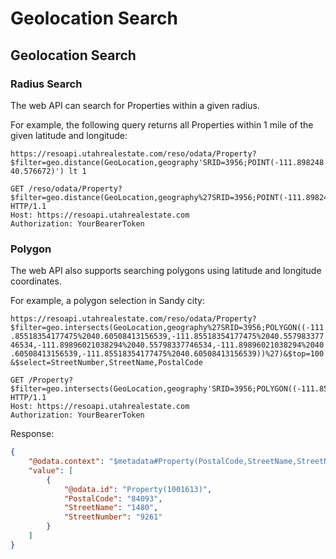 # Geolocation Search

## Geolocation Search

### Radius Search

The web API can search for Properties within a given radius.

For example, the following query returns all Properties within 1 mile of the given latitude and longitude:

`https://resoapi.utahrealestate.com/reso/odata/Property?$filter=geo.distance(GeoLocation,geography'SRID=3956;POINT(-111.898248 40.576672)') lt 1`

```http
GET /reso/odata/Property?$filter=geo.distance(GeoLocation,geography%27SRID=3956;POINT(-111.898248%2040.576672)%27)%20lt%201 HTTP/1.1
Host: https://resoapi.utahrealestate.com
Authorization: YourBearerToken
```

### Polygon

The web API also supports searching polygons using latitude and longitude coordinates.

For example, a polygon selection in Sandy city:

`https://resoapi.utahrealestate.com/reso/odata/Property?$filter=geo.intersects(GeoLocation,geography%27SRID=3956;POLYGON((-111.85518354177475%2040.60508413156539,-111.85518354177475%2040.55798337746534,-111.89896021038294%2040.55798337746534,-111.89896021038294%2040.60508413156539,-111.85518354177475%2040.60508413156539))%27)&$top=100&$select=StreetNumber,StreetName,PostalCode`

```http
GET /Property?$filter=geo.intersects(GeoLocation,geography'SRID=3956;POLYGON((-111.85518354177475%2040.60508413156539,-111.85518354177475%2040.55798337746534,-111.89896021038294%2040.55798337746534,-111.89896021038294%2040.60508413156539,-111.85518354177475%2040.60508413156539))')&$top=100&$select=StreetNumber,StreetName,PostalCode HTTP/1.1
Host: https://resoapi.utahrealestate.com
Authorization: YourBearerToken
```

Response:

```json
{
    "@odata.context": "$metadata#Property(PostalCode,StreetName,StreetNumber)",
    "value": [
        {
            "@odata.id": "Property(1001613)",
            "PostalCode": "84093",
            "StreetName": "1480",
            "StreetNumber": "9261"
        }
    ]
}
``` 